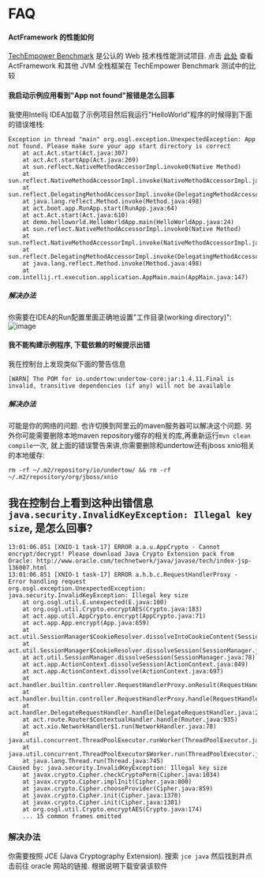 # FAQ

#### ActFramework 的性能如何

[TechEmpower Benchmark](https://www.techempower.com/benchmarks/#section=data-r14&hw=ph&test=fortune) 是公认的 Web 技术栈性能测试项目. 点击 [此处](techempower/r14.md) 查看 ActFramework 和其他 JVM 全栈框架在 TechEmpower Benchmark 测试中的比较


#### 我启动示例应用看到"App not found"报错是怎么回事

我使用Intellij IDEA加载了示例项目然后我运行"HelloWorld"程序的时候得到下面的错误堆栈:
```
Exception in thread "main" org.osgl.exception.UnexpectedException: App not found. Please make sure your app start directory is correct
	at act.Act.start(Act.java:307)
	at act.Act.startApp(Act.java:269)
	at sun.reflect.NativeMethodAccessorImpl.invoke0(Native Method)
	at sun.reflect.NativeMethodAccessorImpl.invoke(NativeMethodAccessorImpl.java:62)
	at sun.reflect.DelegatingMethodAccessorImpl.invoke(DelegatingMethodAccessorImpl.java:43)
	at java.lang.reflect.Method.invoke(Method.java:498)
	at act.boot.app.RunApp.start(RunApp.java:64)
	at act.Act.start(Act.java:610)
	at demo.helloworld.HelloWorldApp.main(HelloWorldApp.java:24)
	at sun.reflect.NativeMethodAccessorImpl.invoke0(Native Method)
	at sun.reflect.NativeMethodAccessorImpl.invoke(NativeMethodAccessorImpl.java:62)
	at sun.reflect.DelegatingMethodAccessorImpl.invoke(DelegatingMethodAccessorImpl.java:43)
	at java.lang.reflect.Method.invoke(Method.java:498)
	at com.intellij.rt.execution.application.AppMain.main(AppMain.java:147)
```
##### 解决办法

你需要在IDEA的Run配置里面正确地设置"工作目录(working directory)":
![image](https://cloud.githubusercontent.com/assets/216930/23855130/a2136556-0848-11e7-8184-2433004b123b.png)

#### 我不能构建示例程序, 下载依赖的时候提示出错

我在控制台上发现类似下面的警告信息

```
[WARN] The POM for io.undertow:undertow-core:jar:1.4.11.Final is invalid, transitive dependencies (if any) will not be available
```

##### 解决办法

可能是你的网络的问题. 也许切换到阿里云的maven服务器可以解决这个问题. 另外你可能需要删除本地maven repository缓存的相关的库,再重新运行`mvn clean compile`一次, 就上面的错误警告来讲,你需要删除和undertow还有jboss xnio相关的本地缓存:

```
rm -rf ~/.m2/repository/io/undertow/ && rm -rf ~/.m2/repository/org/jboss/xnio
```

## 我在控制台上看到这种出错信息`java.security.InvalidKeyException: Illegal key size`, 是怎么回事?

```
13:01:06.851 [XNIO-1 task-17] ERROR a.a.u.AppCrypto - Cannot encrypt/decrypt! Please download Java Crypto Extension pack from Oracle: http://www.oracle.com/technetwork/java/javase/tech/index-jsp-136007.html
13:01:06.851 [XNIO-1 task-17] ERROR a.h.b.c.RequestHandlerProxy - Error handling request
org.osgl.exception.UnexpectedException: java.security.InvalidKeyException: Illegal key size
	at org.osgl.util.E.unexpected(E.java:100)
	at org.osgl.util.Crypto.encryptAES(Crypto.java:183)
	at act.app.util.AppCrypto.encrypt(AppCrypto.java:71)
	at act.app.App.encrypt(App.java:659)
	at act.util.SessionManager$CookieResolver.dissolveIntoCookieContent(SessionManager.java:321)
	at act.util.SessionManager$CookieResolver.dissolveSession(SessionManager.java:217)
	at act.util.SessionManager.dissolveSession(SessionManager.java:78)
	at act.app.ActionContext.dissolveSession(ActionContext.java:849)
	at act.app.ActionContext.dissolve(ActionContext.java:697)
	at act.handler.builtin.controller.RequestHandlerProxy.onResult(RequestHandlerProxy.java:241)
	at act.handler.builtin.controller.RequestHandlerProxy.handle(RequestHandlerProxy.java:177)
	at act.handler.DelegateRequestHandler.handle(DelegateRequestHandler.java:27)
	at act.route.Router$ContextualHandler.handle(Router.java:935)
	at act.xio.NetworkHandler$1.run(NetworkHandler.java:78)
	at java.util.concurrent.ThreadPoolExecutor.runWorker(ThreadPoolExecutor.java:1142)
	at java.util.concurrent.ThreadPoolExecutor$Worker.run(ThreadPoolExecutor.java:617)
	at java.lang.Thread.run(Thread.java:745)
Caused by: java.security.InvalidKeyException: Illegal key size
	at javax.crypto.Cipher.checkCryptoPerm(Cipher.java:1034)
	at javax.crypto.Cipher.implInit(Cipher.java:800)
	at javax.crypto.Cipher.chooseProvider(Cipher.java:859)
	at javax.crypto.Cipher.init(Cipher.java:1370)
	at javax.crypto.Cipher.init(Cipher.java:1301)
	at org.osgl.util.Crypto.encryptAES(Crypto.java:174)
	... 15 common frames omitted
```

### 解决办法

你需要按照 JCE (Java Cryptography Extension). 搜索 `jce java` 然后找到并点击前往 oracle 网站的链接. 根据说明下载安装该软件

